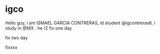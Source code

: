 # igco
Hello guy, i am ISMAEL GARCIA CONTRERAS, id student @igcontreras6, i study in @MX . he
/2
fix one day

fix two day

fixxxx
